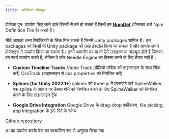 ```yaml
---
title: अतिरिक्त मॉड्यूल
---
```


प्रोजेक्ट पुन: उपयोग किए जाने वाले हिस्सों से बने हो सकते हैं जिन्हें हम [**NpmDef**](./project-structure.md#npm-definition-files) (जिसका अर्थ Npm Definition File है) कहते हैं।

नीचे आपको अन्य रिपॉजिटरी के लिंक मिल सकते हैं जिनमें Unity packages शामिल हैं। इन packages को किसी भी Unity package की तरह इंस्टॉल किया जा सकता है और आपके अपने प्रोजेक्ट्स में उपयोग किया जा सकता है। इनमें आमतौर पर या तो ऐसे उदाहरण या मॉड्यूल होते हैं जिनका हम स्वयं उपयोग करते हैं, लेकिन वे कोर Needle Engine का हिस्सा बनने के लिए तैयार नहीं हैं।

   - **Custom Timeline Tracks**
     Video Track (वीडियो प्लेबैक को टाइमलाइन के साथ सिंक करें)
     CssTrack (टाइमलाइन से css properties को नियंत्रित करें)

   - **Splines (for Unity 2022.1+)**
     splines को three.js में एक्सपोर्ट करें
     SplineWalker, एक spline के आधार पर कैमरा गति को नियंत्रित करने के लिए
     SplineWalker को नियंत्रित करने के लिए टाइमलाइन ट्रैक

   - **Google Drive Integration**
     Google Drive के drag-drop एकीकरण, file picking, app integration के इर्द-गिर्द के स्केच


[Github repository](https://github.com/needle-tools/needle-engine-modules)

AI का उपयोग करके पेज का स्वचालित रूप से अनुवाद किया गया